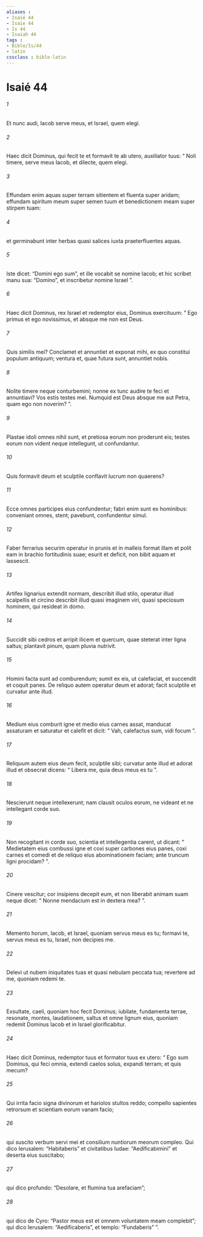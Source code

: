 ```yaml
---
aliases : 
- Isaié 44
- Isaïe 44
- Is 44
- Isaiah 44
tags : 
- Bible/Is/44
- latin
cssclass : bible-latin
---
```


# Isaié 44

###### 1
Et nunc audi, Iacob serve meus, et Israel, quem elegi.
###### 2
Haec dicit Dominus, qui fecit te et formavit te ab utero, auxiliator tuus: “ Noli timere, serve meus Iacob, et dilecte, quem elegi.
###### 3
Effundam enim aquas super terram sitientem et fluenta super aridam; effundam spiritum meum super semen tuum et benedictionem meam super stirpem tuam:
###### 4
et germinabunt inter herbas quasi salices iuxta praeterfluentes aquas.
###### 5
Iste dicet: “Domini ego sum”, et ille vocabit se nomine Iacob; et hic scribet manu sua: “Domino”, et inscribetur nomine Israel ”.
###### 6
Haec dicit Dominus, rex Israel et redemptor eius, Dominus exercituum: “ Ego primus et ego novissimus, et absque me non est Deus.
###### 7
Quis similis mei? Conclamet et annuntiet et exponat mihi, ex quo constitui populum antiquum; ventura et, quae futura sunt, annuntiet nobis.
###### 8
Nolite timere neque conturbemini; nonne ex tunc audire te feci et annuntiavi? Vos estis testes mei. Numquid est Deus absque me aut Petra, quam ego non noverim? ”.
###### 9
Plastae idoli omnes nihil sunt, et pretiosa eorum non proderunt eis; testes eorum non vident neque intellegunt, ut confundantur. 
###### 10
Quis formavit deum et sculptile conflavit lucrum non quaerens? 
###### 11
Ecce omnes participes eius confundentur; fabri enim sunt ex hominibus: conveniant omnes, stent; pavebunt, confundentur simul. 
###### 12
Faber ferrarius securim operatur in prunis et in malleis format illam et polit eam in brachio fortitudinis suae; esurit et deficit, non bibit aquam et lassescit.
###### 13
Artifex lignarius extendit normam, describit illud stilo, operatur illud scalpellis et circino describit illud quasi imaginem viri, quasi speciosum hominem, qui resideat in domo. 
###### 14
Succidit sibi cedros et arripit ilicem et quercum, quae steterat inter ligna saltus; plantavit pinum, quam pluvia nutrivit. 
###### 15
Homini facta sunt ad comburendum; sumit ex eis, ut calefaciat, et succendit et coquit panes. De reliquo autem operatur deum et adorat; facit sculptile et curvatur ante illud. 
###### 16
Medium eius comburit igne et medio eius carnes assat, manducat assaturam et saturatur et calefit et dicit: “ Vah, calefactus sum, vidi focum ”. 
###### 17
Reliquum autem eius deum fecit, sculptile sibi; curvatur ante illud et adorat illud et obsecrat dicens: “ Libera me, quia deus meus es tu ”.
###### 18
Nescierunt neque intellexerunt; nam clausit oculos eorum, ne videant et ne intellegant corde suo. 
###### 19
Non recogitant in corde suo, scientia et intellegentia carent, ut dicant: “ Medietatem eius combussi igne et coxi super carbones eius panes, coxi carnes et comedi et de reliquo eius abominationem faciam; ante truncum ligni procidam? ”. 
###### 20
Cinere vescitur; cor insipiens decepit eum, et non liberabit animam suam neque dicet: “ Nonne mendacium est in dextera mea? ”.
###### 21
Memento horum, Iacob, et Israel, quoniam servus meus es tu; formavi te, servus meus es tu, Israel, non decipies me.
###### 22
Delevi ut nubem iniquitates tuas et quasi nebulam peccata tua; revertere ad me, quoniam redemi te.
###### 23
Exsultate, caeli, quoniam hoc fecit Dominus; iubilate, fundamenta terrae, resonate, montes, laudationem, saltus et omne lignum eius, quoniam redemit Dominus Iacob et in Israel glorificabitur.
###### 24
Haec dicit Dominus, redemptor tuus et formator tuus ex utero: “ Ego sum Dominus, qui feci omnia, extendi caelos solus, expandi terram; et quis mecum?
###### 25
Qui irrita facio signa divinorum et hariolos stultos reddo; compello sapientes retrorsum et scientiam eorum vanam facio;
###### 26
qui suscito verbum servi mei et consilium nuntiorum meorum compleo. Qui dico Ierusalem: “Habitaberis” et civitatibus Iudae: “Aedificabimini” et deserta eius suscitabo;
###### 27
qui dico profundo: “Desolare, et flumina tua arefaciam”;
###### 28
qui dico de Cyro: “Pastor meus est et omnem voluntatem meam complebit”; qui dico Ierusalem: “Aedificaberis”, et templo: “Fundaberis” ”.
